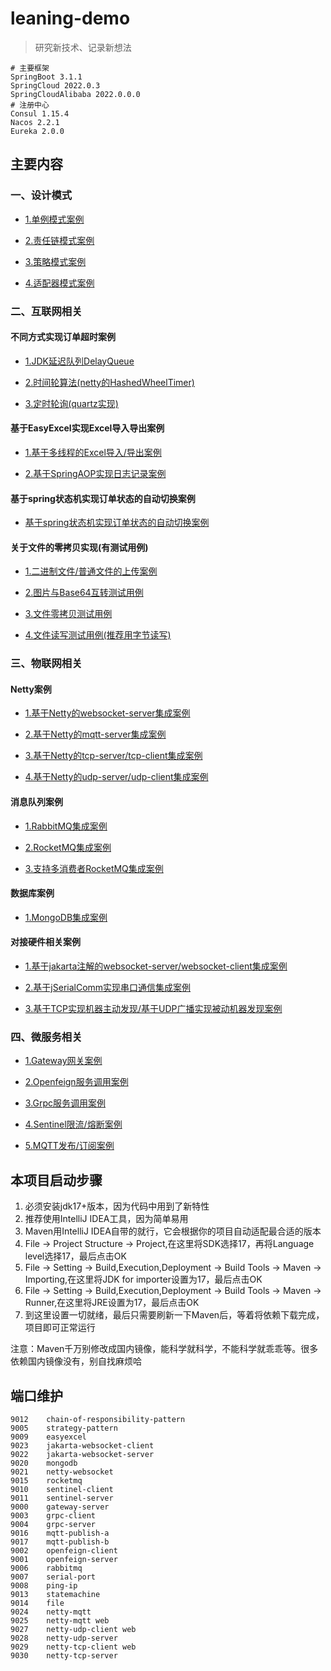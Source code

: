 # leaning-demo

> 研究新技术、记录新想法

```shell
# 主要框架
SpringBoot 3.1.1
SpringCloud 2022.0.3
SpringCloudAlibaba 2022.0.0.0
# 注册中心
Consul 1.15.4
Nacos 2.2.1
Eureka 2.0.0
```

## 主要内容

### 一、设计模式

- [1.单例模式案例](./spring-boot/spring-boot-design-pattern/singleton-pattern)

- [2.责任链模式案例](./spring-boot/spring-boot-design-pattern/chain-of-responsibility-pattern)

- [3.策略模式案例](./spring-boot/spring-boot-design-pattern/strategy-pattern)

- [4.适配器模式案例](./spring-boot/spring-boot-design-pattern/adapter-pattern)

### 二、互联网相关

#### 不同方式实现订单超时案例

- [1.JDK延迟队列DelayQueue](./spring-boot/spring-boot-order-timeout/src/main/java/com/luckykuang/order/delayed)

- [2.时间轮算法(netty的HashedWheelTimer)](./spring-boot/spring-boot-order-timeout/src/main/java/com/luckykuang/order/netty)

- [3.定时轮询(quartz实现)](./spring-boot/spring-boot-order-timeout/src/main/java/com/luckykuang/order/quartz)

#### 基于EasyExcel实现Excel导入导出案例

- [1.基于多线程的Excel导入/导出案例](./spring-boot/spring-boot-easyexcel)

- [2.基于SpringAOP实现日志记录案例](./spring-boot/spring-boot-easyexcel/src/main/java/com/luckykuang/thread/aspect/MarkLogAspect.java)

#### 基于spring状态机实现订单状态的自动切换案例

- [基于spring状态机实现订单状态的自动切换案例](./spring-boot/spring-boot-statemachine)

#### 关于文件的零拷贝实现(有测试用例)

- [1.二进制文件/普通文件的上传案例](./spring-boot/spring-boot-file)

- [2.图片与Base64互转测试用例](./spring-boot/spring-boot-file/src/test/java/com/luckykuang/file/util/FileConvertUtilsTest.java)

- [3.文件零拷贝测试用例](./spring-boot/spring-boot-file/src/test/java/com/luckykuang/file/util/FileCopyUtilsTest.java)

- [4.文件读写测试用例(推荐用字节读写)](./spring-boot/spring-boot-file/src/test/java/com/luckykuang/file/util/FileWriterUtilsTest.java)


### 三、物联网相关

#### Netty案例

- [1.基于Netty的websocket-server集成案例](./spring-boot/spring-boot-netty-websocket)

- [2.基于Netty的mqtt-server集成案例](./spring-boot/spring-boot-netty-mqtt)

- [3.基于Netty的tcp-server/tcp-client集成案例](./spring-boot/spring-boot-netty-tcp)

- [4.基于Netty的udp-server/udp-client集成案例](./spring-boot/spring-boot-netty-udp)

#### 消息队列案例

- [1.RabbitMQ集成案例](./spring-boot/spring-boot-rabbitmq)

- [2.RocketMQ集成案例](./spring-boot/spring-boot-rocketmq)

- [3.支持多消费者RocketMQ集成案例](./spring-boot/spring-boot-multi-rocketmq)

#### 数据库案例

- [1.MongoDB集成案例](./spring-boot/spring-boot-mongodb)

#### 对接硬件相关案例

- [1.基于jakarta注解的websocket-server/websocket-client集成案例](./spring-boot/spring-boot-jakarta-websocket)

- [2.基于jSerialComm实现串口通信集成案例](./spring-boot/spring-boot-serial-port)

- [3.基于TCP实现机器主动发现/基于UDP广播实现被动机器发现案例](./spring-boot/spring-boot-ping-ip)

### 四、微服务相关

- [1.Gateway网关案例](./spring-cloud/spring-cloud-gateway)

- [2.Openfeign服务调用案例](./spring-cloud/spring-cloud-openfeign)

- [3.Grpc服务调用案例](./spring-cloud/spring-cloud-grpc)

- [4.Sentinel限流/熔断案例](./spring-cloud/spring-cloud-alibaba-sentinel)

- [5.MQTT发布/订阅案例](./spring-cloud/spring-cloud-mqtt)

## 本项目启动步骤

1. 必须安装jdk17+版本，因为代码中用到了新特性
2. 推荐使用IntelliJ IDEA工具，因为简单易用
3. Maven用IntelliJ IDEA自带的就行，它会根据你的项目自动适配最合适的版本
4. File -> Project Structure -> Project,在这里将SDK选择17，再将Language level选择17，最后点击OK
5. File -> Setting -> Build,Execution,Deployment -> Build Tools -> Maven -> Importing,在这里将JDK for importer设置为17，最后点击OK
6. File -> Setting -> Build,Execution,Deployment -> Build Tools -> Maven -> Runner,在这里将JRE设置为17，最后点击OK
7. 到这里设置一切就绪，最后只需要刷新一下Maven后，等着将依赖下载完成，项目即可正常运行

注意：Maven千万别修改成国内镜像，能科学就科学，不能科学就乖乖等。很多依赖国内镜像没有，别自找麻烦哈

## 端口维护
```text
9012	chain-of-responsibility-pattern
9005	strategy-pattern
9009	easyexcel
9023	jakarta-websocket-client
9022	jakarta-websocket-server
9020	mongodb
9021	netty-websocket
9015	rocketmq
9010	sentinel-client
9011	sentinel-server
9000	gateway-server
9003	grpc-client
9004	grpc-server
9016	mqtt-publish-a
9017	mqtt-publish-b
9002	openfeign-client
9001	openfeign-server
9006    rabbitmq
9007    serial-port
9008    ping-ip
9013    statemachine
9014    file
9024    netty-mqtt
9025    netty-mqtt web
9027    netty-udp-client web
9028    netty-udp-server
9029    netty-tcp-client web
9030    netty-tcp-server
```
